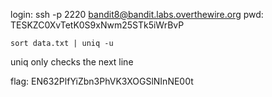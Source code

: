 login: ssh -p 2220 bandit8@bandit.labs.overthewire.org
pwd: TESKZC0XvTetK0S9xNwm25STk5iWrBvP

```
sort data.txt | uniq -u
```
uniq only checks the next line

flag: EN632PlfYiZbn3PhVK3XOGSlNInNE00t